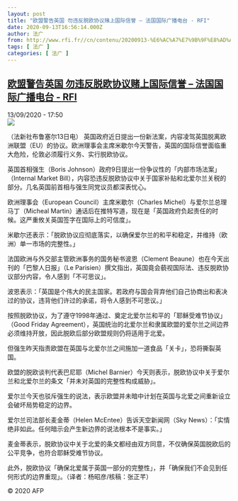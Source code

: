 ```yaml
---
layout: post
title: "欧盟警告英国 勿违反脱欧协议赌上国际信誉 – 法国国际广播电台 - RFI"
date: 2020-09-13T16:56:14.000Z
author: 法广
from: http://www.rfi.fr//cn/contenu/20200913-%E6%AC%A7%E7%9B%9F%E8%AD%A6%E5%91%8A%E8%8B%B1%E5%9B%BD-%E5%8B%BF%E8%BF%9D%E5%8F%8D%E8%84%B1%E6%AC%A7%E5%8D%8F%E8%AE%AE%E8%B5%8C%E4%B8%8A%E5%9B%BD%E9%99%85%E4%BF%A1%E8%AA%89
tags: [ 法广 ]
categories: [ 法广 ]
---
```

<!--1600016174000-->
[欧盟警告英国 勿违反脱欧协议赌上国际信誉 – 法国国际广播电台 - RFI](http://www.rfi.fr//cn/contenu/20200913-%E6%AC%A7%E7%9B%9F%E8%AD%A6%E5%91%8A%E8%8B%B1%E5%9B%BD-%E5%8B%BF%E8%BF%9D%E5%8F%8D%E8%84%B1%E6%AC%A7%E5%8D%8F%E8%AE%AE%E8%B5%8C%E4%B8%8A%E5%9B%BD%E9%99%85%E4%BF%A1%E8%AA%89)
------

<div>
<div>13/09/2020 - 17:50</div><img src="https://s.rfi.fr/media/display/7330d7d6-f5da-11ea-a2c8-005056bf87d6/w:310/p:16x9/int0010b.200913235001.jpg"><div class="t-content__body u-clearfix"><p>（法新社布鲁塞尔13日电）    英国政府近日提出一份新法案，内容凌驾英国脱离欧洲联盟（EU）的协议。欧洲理事会主席米歇尔今天警告，英国的国际信誉面临重大危险，伦敦必须履行义务、实行脱欧协议。</p><p>    英国首相强生（Boris Johnson）政府9日提出一份争议性的「内部市场法案」（Internal Market Bill），内容恐违反脱欧协议中关于国家补贴和北爱尔兰关税的部分。几名英国前首相与强生同党议员都深表忧心。</p><p>    欧洲理事会（European Council）主席米歇尔（Charles Michel）与爱尔兰总理马丁（Micheal Martin）通话后在推特写道，现在是「英国政府负起责任的时候。这严重攸关英国签字在国际上的可信度」。</p><p>    米歇尔还表示：「脱欧协议应彻底落实，以确保爱尔兰的和平和稳定，并维持（欧洲）单一市场的完整性。」</p><p>    法国欧洲与外交部主管欧洲事务的国务秘书波恩（Clement Beaune）也在今天出刊的「巴黎人日报」（Le Parisien）撰文指出，英国竟会藐视国际法、违反脱欧协议部分内容，令人感到「不可思议」。</p><p>    波恩表示：「英国是个伟大的民主国家。若政府与国会背弃他们自己协商出和表决过的协议，违背他们许过的承诺，将令人感到不可思议。」</p><p>    按照脱欧协议，为了遵守1998年通过、奠定北爱尔兰和平的「耶稣受难节协议」（Good Friday Agreement），英国统治的北爱尔兰和隶属欧盟的爱尔兰之间边界必须维持开放，因此脱欧后部分欧盟规则仍将适用于北爱。</p><p>    但强生昨天指责欧盟在英国与北爱尔兰之间施加一道食品「关卡」，恐将撕裂英国。</p><p>    欧盟的脱欧谈判代表巴尼耶（Michel Barnier）今天则表示，脱欧协议中关于爱尔兰和北爱尔兰的条文「并未对英国的完整性构成威胁」。</p><p>    爱尔兰今天也驳斥强生的说法，表示欧盟并未暗中计划在英国与北爱之间重新设立会破坏局势稳定的边界。</p><p>    爱尔兰司法部长麦金蒂（Helen McEntee）告诉天空新闻网（Sky News）：「实情绝非如此。任何暗示会产生新边界的说法根本不是事实。」</p><p>    麦金蒂表示，脱欧协议中关于北爱的条文都经由双方同意，不仅确保英国脱欧后的公平竞争，也符合耶稣受难节协议。</p><p>    此外，脱欧协议「确保北爱属于英国一部分的完整性」，并「确保我们不会见到任何形式的边界重现」。（译者：杨昭彦/核稿：张正芊）</p><p class="t-copyright">© 2020 AFP</p>        </div>
</div>
